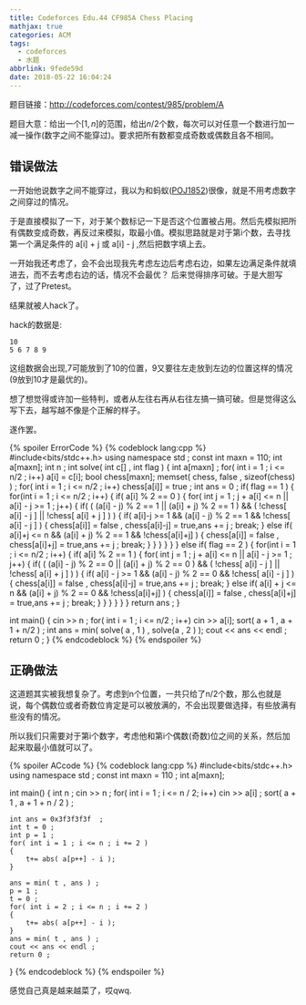 ```yaml
---
title: Codeforces Edu.44 CF985A Chess Placing
mathjax: true
categories: ACM
tags:
  - codeforces
  - 水题
abbrlink: 9fede59d
date: 2018-05-22 16:04:24
---
```



题目链接：http://codeforces.com/contest/985/problem/A

题目大意：给出一个$[1,n]$的范围，给出$n/2$个数，每次可以对任意一个数进行加一减一操作(数字之间不能穿过)。要求把所有数都变成奇数或偶数且各不相同。
<!--more-->


## 错误做法

一开始他说数字之间不能穿过，我以为和蚂蚁([POJ1852](http://poj.org/problem?id=1852))很像，就是不用考虑数字之间穿过的情况。

于是直接模拟了一下，对于某个数标记一下是否这个位置被占用。然后先模拟把所有偶数变成奇数，再反过来模拟，取最小值。模拟思路就是对于第i个数，去寻找第一个满足条件的 a[i] + j 或 a[i] - j ,然后把数字填上去。

一开始我还考虑了，会不会出现我先考虑左边后考虑右边，如果左边满足条件就填进去，而不去考虑右边的话，情况不会最优？
后来觉得排序可破。于是大胆写了，过了Pretest。

结果就被人hack了。

hack的数据是:
```
10
5 6 7 8 9 
```
这组数据会出现,7可能放到了10的位置，9又要往左走放到左边的位置这样的情况(9放到10才是最优的)。

想了想觉得或许加一些特判，或者从左往右再从右往左搞一搞可破。但是觉得这么写下去，越写越不像是个正解的样子。

遂作罢。

{% spoiler ErrorCode %}
{% codeblock lang:cpp %}
#include<bits/stdc++.h>
using namespace std ;
const int maxn = 110; 
int a[maxn];
int n ;
int solve( int c[] , int flag )
{
	int a[maxn] ;
	for( int i = 1 ; i <= n/2 ; i++)
		a[i] = c[i];
	bool chess[maxn];
	memset( chess, false , sizeof(chess) ) ;
	for( int i = 1 ; i <= n/2 ; i++)
		chess[a[i]] = true ;
	int ans = 0 ; 
	if( flag == 1 )
	{
		for(int i = 1 ; i <= n/2 ; i++)
		{
			if( a[i] % 2 == 0 )
			{
				for( int j = 1 ; j + a[i] <= n || a[i] - j >= 1 ; j++)
				{
					if( ( (a[i] - j) % 2 == 1 || (a[i] + j) % 2 == 1 ) && 
							( !chess[ a[i] - j ] || !chess[ a[i] + j ] )  )
					{
						if( a[i]-j >= 1 && (a[i] - j) % 2 == 1 && !chess[ a[i] - j ] )
						{
							chess[a[i]] = false , chess[a[i]-j] = true,ans += j ;
							break;
						}
						else if( a[i]+j <= n && (a[i] + j) % 2 == 1 && !chess[a[i]+j] )
						{
							chess[a[i]] = false , chess[a[i]+j] = true,ans += j ;
							break;
						}
					}
				}
			}
		}
	}
	else if( flag == 2 )
	{
		for(int i = 1 ; i <= n/2 ; i++)
		{
			if( a[i] % 2 == 1 )
			{
				for( int j = 1 ; j + a[i] <= n || a[i] - j >= 1 ; j++)
				{
					if( ( (a[i] - j) % 2 == 0 || (a[i] + j) % 2 == 0 ) && 
							( !chess[ a[i] - j ] || !chess[ a[i] + j ] )  )
					{
						if( a[i] - j >= 1 &&  (a[i] - j) % 2 == 0 && !chess[ a[i] - j ] )
						{
							chess[a[i]] = false , chess[a[i]-j] = true,ans += j ;
							break;
						}
						else if( a[i] + j <= n && (a[i] + j) % 2 == 0 && !chess[a[i]+j] )
						{
							chess[a[i]] = false , chess[a[i]+j] = true,ans += j ;
							break;
						}
					}
				}
			}
		}
	}
	return ans ;
}




int main()
{
	cin >> n ;
	for( int i = 1 ; i <= n/2 ; i++)
		cin >> a[i];
	sort( a + 1 , a + 1 + n/2 ) ;
	int ans = min( solve( a , 1 ) , solve(a , 2 ) );
	cout << ans << endl ;
	return 0 ; 
}
{% endcodeblock %}
{% endspoiler %}



## 正确做法

这道题其实被我想复杂了。考虑到n个位置，一共只给了n/2个数，那么也就是说，每个偶数位或者奇数位肯定是可以被放满的，不会出现要做选择，有些放满有些没有的情况。

所以我们只需要对于第i个数字，考虑他和第i个偶数(奇数)位之间的关系，然后加起来取最小值就可以了。

{% spoiler ACcode %}
{% codeblock lang:cpp %}
#include<bits/stdc++.h>
using namespace std ;
const int maxn = 110 ;
int a[maxn];


int main()
{
	int n ;
	cin >> n ;
	for( int i = 1 ; i <= n / 2; i++)
		cin >> a[i] ;
	sort( a + 1 , a + 1 + n / 2  ) ;

	int ans = 0x3f3f3f3f  ;
	int t = 0 ;
	int p = 1 ; 
	for( int i = 1 ; i <= n ; i += 2 )
	{
		t+= abs( a[p++] - i );
	}

	ans = min( t , ans ) ; 
	p = 1 ; 
	t = 0 ;
	for( int i = 2 ; i <= n ; i += 2 )
	{
		t+= abs( a[p++] - i );
	}
	ans = min( t , ans ) ; 
	cout << ans << endl ;
	return 0 ;
}
{% endcodeblock %}
{% endspoiler %}


感觉自己真是越来越菜了，哎qwq.

